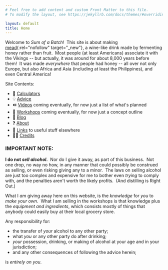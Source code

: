 ```yaml
---
# Feel free to add content and custom Front Matter to this file.
# To modify the layout, see https://jekyllrb.com/docs/themes/#overriding-theme-defaults

layout: default
title: Home
---
```


Welcome to _Sum of a Batch!_&nbsp;
This site is about making
[mead](https://en.wikipedia.org/wiki/Mead){:rel="nofollow" target="_new"},
a wine-like drink
made by fermenting honey rather than fruit.&nbsp;
Most people
(at least Americans)
associate it with the Vikings --
but actually,
it was around for about 8,000 years before them!&nbsp;
It was made _everywhere_ that people had honey --
all over not only Europe,
but also Africa and Asia
(including at least the Philippines),
and even Central America!

Site Contents:
- 🧮 [Calculators](calculators)
- 💡 [Advice](advice)
- ⏯️ [Videos](videos) coming eventually, for now just a list of what's planned
- 🏫 [Workshops](workshops) coming eventually, for now just a concept outline
- 📔 [Blog](blog)
- ❓ [About](about)
- 🔗 [Links](links) to useful stuff elsewhere
- 🙇🏻 [Credits](credits)

### IMPORTANT NOTE:

**I do not _sell alcohol_.**&nbsp;
Nor do I give it away, as part of this business.&nbsp;
Not one drop, no way no how,
in any manner that could possibly be construed as selling,
or even risking giving any to a minor.&nbsp;
The laws on selling alcohol are just too complex and expensive
for me to bother even _trying_ to comply with,
and the penalties aren't worth the likely profits.&nbsp;
(And distilling is Right Out.)

What I _am_ giving away here on this website,
is the _knowledge_
for _you_ to _make your own_.&nbsp;
What I am selling in the workshops
is that knowledge plus the _equipment and ingredients_,
which consists mostly of things that anybody could easily buy
at their local grocery store.

Any responsibility for:
- the transfer of _your_ alcohol to any other party;
- what _you_ or any other party do after drinking;
- _your_ possession, drinking, or making of alcohol
at your age and in your jurisdiction;
- and any other consequences of following the advice herein;

is _entirely on you_.

